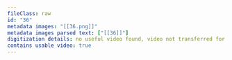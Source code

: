 ```yaml
---
fileClass: raw
id: "36"
metadata images: "[[36.png]]"
metadata images parsed text: ["[[36]]"]
digitization details: no useful video found, video not transferred for parsing
contains usable video: true
---
```

